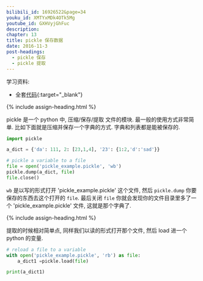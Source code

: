 ```yaml
---
bilibili_id: 16926522&page=34
youku_id: XMTYxMDk4OTk5Mg
youtube_id: GXHVyjGhFuc
description: 
chapter: 13
title: pickle 保存数据
date: 2016-11-3
post-headings:
  - pickle 保存
  - pickle 提取
---
```


学习资料:
* 全套[代码](https://github.com/unitytutorial/tutorials/blob/master/basic/34_pickle.py){:target="_blank"}

{% include assign-heading.html %}

pickle 是一个 python 中, 压缩/保存/提取 文件的模块. 最一般的使用方式非常简单.
比如下面就是压缩并保存一个字典的方式. 字典和列表都是能被保存的.

```python
import pickle

a_dict = {'da': 111, 2: [23,1,4], '23': {1:2,'d':'sad'}}

# pickle a variable to a file
file = open('pickle_example.pickle', 'wb')
pickle.dump(a_dict, file)
file.close()
```

`wb` 是以写的形式打开 'pickle_example.pickle' 这个文件, 然后 `pickle.dump` 你要保存的东西去这个打开的 `file`.
最后关闭 `file` 你就会发现你的文件目录里多了一个 'pickle_example.pickle' 文件, 这就是那个字典了.


{% include assign-heading.html %}

提取的时候相对简单点, 同样我们以读的形式打开那个文件, 然后 load 进一个 python 的变量.

```python
# reload a file to a variable
with open('pickle_example.pickle', 'rb') as file:
    a_dict1 =pickle.load(file)

print(a_dict1)
```



